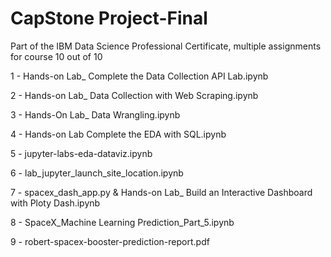 # CapStone Project-Final
Part of the IBM Data Science Professional Certificate, multiple assignments for course 10 out of 10

1 - Hands-on Lab_ Complete the Data Collection API Lab.ipynb

2 - Hands-on Lab_ Data Collection with Web Scraping.ipynb

3 - Hands-On Lab_ Data Wrangling.ipynb

4 - Hands-on Lab Complete the EDA with SQL.ipynb

5 - jupyter-labs-eda-dataviz.ipynb

6 - lab_jupyter_launch_site_location.ipynb

7 - spacex_dash_app.py & Hands-on Lab_ Build an Interactive Dashboard with Ploty Dash.ipynb

8 - SpaceX_Machine Learning Prediction_Part_5.ipynb

9 - robert-spacex-booster-prediction-report.pdf

